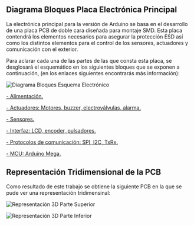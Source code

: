 ## Diagrama Bloques Placa Electrónica Principal ##

La electrónica principal para la versión de Arduino se basa en el desarrollo de una placa PCB de doble cara diseñada para montaje SMD. Esta placa contendrá los elementos necesarios para asegurar la protección ESD así como los distintos elementos para el control de los sensores, actuadores y comunicación con el exterior.

Para aclarar cada una de las partes de las que consta esta placa, se desglosará el esquemático en los siguientes bloques que se exponen a continuación, (en los enlaces siguientes encontrarás más información):

![Diagrama Bloques Esquema Electrónico](https://gitlab.com/reespirator/reespirator2020/-/raw/master/images/electronics/diagrama_bloques_esquema.png "Diagrama de Bloques de la Electrónica")

[- Alimentación.](https://gitlab.com/reespirator/reespirator2020/-/blob/master/electronics/arduino/alimentacion_esquema.md "Alimentacion Esquema")

[- Actuadores: Motores, buzzer, electroválvulas, alarma.](https://gitlab.com/reespirator/reespirator2020/-/blob/master/electronics/arduino/actuadores_esquema.md "Actuadores")

[- Sensores.](https://gitlab.com/reespirator/reespirator2020/-/blob/master/electronics/arduino/sensores_esquema.md "Sensores")

[- Interfaz: LCD, encoder, pulsadores.](https://gitlab.com/reespirator/reespirator2020/-/blob/master/electronics/arduino/interfaz_esquema.md "Interfaz")

[- Protocolos de comunicación: SPI, I2C, TxRx.](https://gitlab.com/reespirator/reespirator2020/-/blob/master/electronics/arduino/comunicacion_esquema.md "Protocolos de Comunicación")

[- MCU: Arduino Mega.](https://gitlab.com/reespirator/reespirator2020/-/blob/master/electronics/arduino/mcu_esquema.md "MCU Conexiones")


## Representación Tridimensional de la PCB ##

Como resultado de este trabajo se obtiene la siguiente PCB en la que se pude ver una representación tridimensinal:

![Representación 3D Parte Superior](https://gitlab.com/reespirator/reespirator2020/-/raw/master/images/arduino/esquema3DF.png "Representación 3D de la Electrónica. Parte superior")

![Representación 3D Parte Inferior](https://gitlab.com/reespirator/reespirator2020/-/raw/master/images/arduino/esquema3DB.png "Representación 3D de la Electrónica. Parte Inferior")

